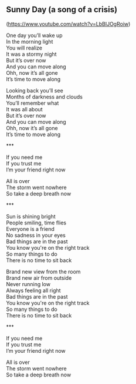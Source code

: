 ## Sunny Day (a song of a crisis)
(https://www.youtube.com/watch?v=LbBlJOgRoiw)

One day you’ll wake up\
In the morning light\
You will realize\
It was a stormy night\
But it’s over now\
And you can move along\
Ohh, now it’s all gone\
It’s time to move along 

Looking back you’ll see\
Months of darkness and clouds\
You’ll remember what\
It was all about\
But it’s over now\
And you can move along\
Ohh, now it’s all gone\
It’s time to move along

\*\*\* 

If you need me\
If you trust me\
I’m your friend right now

All is over\
The storm went nowhere\
So take a deep breath now

\*\*\*

Sun is shining bright\
People smiling, time flies\
Everyone is a friend\
No sadness in your eyes\
Bad things are in the past\
You know you're on the right track\
So many things to do\
There is no time to sit back

Brand new view from the room\
Brand new air from outside\
Never running low\
Always feeling all right\
Bad things are in the past\
You know you're on the right track\
So many things to do\
There is no time to sit back

\*\*\*

If you need me\
If you trust me\
I’m your friend right now

All is over\
The storm went nowhere\
So take a deep breath now
